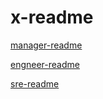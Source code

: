 # x-readme

[manager-readme](./manager-readme.md)

[engneer-readme](./engneer-readme.md)

[sre-readme](./sre-readme.md)
